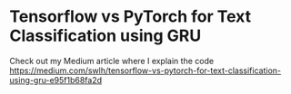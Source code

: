 # Tensorflow vs PyTorch for Text Classification using GRU

Check out my Medium article where I explain the code https://medium.com/swlh/tensorflow-vs-pytorch-for-text-classification-using-gru-e95f1b68fa2d
